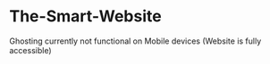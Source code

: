 # The-Smart-Website
Ghosting currently not functional on Mobile devices (Website is fully accessible)
